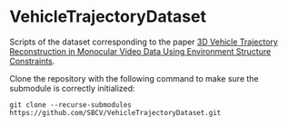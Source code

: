 # VehicleTrajectoryDataset

Scripts of the dataset corresponding to the paper [3D Vehicle Trajectory Reconstruction in Monocular Video Data Using Environment Structure Constraints](http://openaccess.thecvf.com/content_ECCV_2018/html/Sebastian_Bullinger_3D_Vehicle_Trajectory_ECCV_2018_paper.html).


Clone the repository with the following command to make sure the submodule is correctly initialized:

```
git clone --recurse-submodules https://github.com/SBCV/VehicleTrajectoryDataset.git
```
